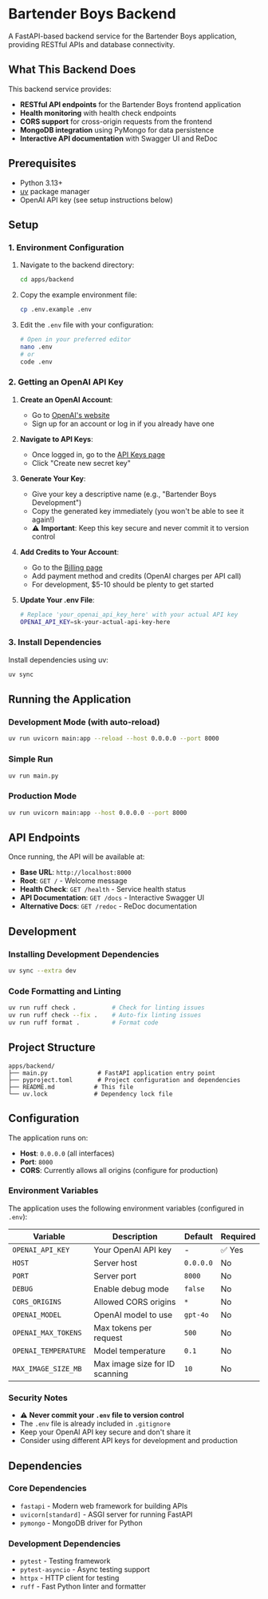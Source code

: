 # Bartender Boys Backend

A FastAPI-based backend service for the Bartender Boys application, providing RESTful APIs and database connectivity.

## What This Backend Does

This backend service provides:
- **RESTful API endpoints** for the Bartender Boys frontend application
- **Health monitoring** with health check endpoints
- **CORS support** for cross-origin requests from the frontend
- **MongoDB integration** using PyMongo for data persistence
- **Interactive API documentation** with Swagger UI and ReDoc

## Prerequisites

- Python 3.13+
- [uv](https://docs.astral.sh/uv/) package manager
- OpenAI API key (see setup instructions below)

## Setup

### 1. Environment Configuration

1. Navigate to the backend directory:
   ```bash
   cd apps/backend
   ```

2. Copy the example environment file:
   ```bash
   cp .env.example .env
   ```

3. Edit the `.env` file with your configuration:
   ```bash
   # Open in your preferred editor
   nano .env
   # or
   code .env
   ```

### 2. Getting an OpenAI API Key

1. **Create an OpenAI Account**:
   - Go to [OpenAI's website](https://platform.openai.com/)
   - Sign up for an account or log in if you already have one

2. **Navigate to API Keys**:
   - Once logged in, go to the [API Keys page](https://platform.openai.com/api-keys)
   - Click "Create new secret key"

3. **Generate Your Key**:
   - Give your key a descriptive name (e.g., "Bartender Boys Development")
   - Copy the generated key immediately (you won't be able to see it again!)
   - ⚠️ **Important**: Keep this key secure and never commit it to version control

4. **Add Credits to Your Account**:
   - Go to the [Billing page](https://platform.openai.com/account/billing/overview)
   - Add payment method and credits (OpenAI charges per API call)
   - For development, $5-10 should be plenty to get started

5. **Update Your .env File**:
   ```bash
   # Replace 'your_openai_api_key_here' with your actual API key
   OPENAI_API_KEY=sk-your-actual-api-key-here
   ```

### 3. Install Dependencies

Install dependencies using uv:
```bash
uv sync
```

## Running the Application

### Development Mode (with auto-reload)

```bash
uv run uvicorn main:app --reload --host 0.0.0.0 --port 8000
```

### Simple Run

```bash
uv run main.py
```

### Production Mode

```bash
uv run uvicorn main:app --host 0.0.0.0 --port 8000
```

## API Endpoints

Once running, the API will be available at:

- **Base URL**: `http://localhost:8000`
- **Root**: `GET /` - Welcome message
- **Health Check**: `GET /health` - Service health status
- **API Documentation**: `GET /docs` - Interactive Swagger UI
- **Alternative Docs**: `GET /redoc` - ReDoc documentation

## Development

### Installing Development Dependencies

```bash
uv sync --extra dev
```

### Code Formatting and Linting

```bash
uv run ruff check .          # Check for linting issues
uv run ruff check --fix .    # Auto-fix linting issues
uv run ruff format .         # Format code
```

## Project Structure

```
apps/backend/
├── main.py              # FastAPI application entry point
├── pyproject.toml       # Project configuration and dependencies
├── README.md           # This file
└── uv.lock             # Dependency lock file
```

## Configuration

The application runs on:
- **Host**: `0.0.0.0` (all interfaces)
- **Port**: `8000`
- **CORS**: Currently allows all origins (configure for production)

### Environment Variables

The application uses the following environment variables (configured in `.env`):

| Variable | Description | Default | Required |
|----------|-------------|---------|----------|
| `OPENAI_API_KEY` | Your OpenAI API key | - | ✅ Yes |
| `HOST` | Server host | `0.0.0.0` | No |
| `PORT` | Server port | `8000` | No |
| `DEBUG` | Enable debug mode | `false` | No |
| `CORS_ORIGINS` | Allowed CORS origins | `*` | No |
| `OPENAI_MODEL` | OpenAI model to use | `gpt-4o` | No |
| `OPENAI_MAX_TOKENS` | Max tokens per request | `500` | No |
| `OPENAI_TEMPERATURE` | Model temperature | `0.1` | No |
| `MAX_IMAGE_SIZE_MB` | Max image size for ID scanning | `10` | No |

### Security Notes

- ⚠️ **Never commit your `.env` file to version control**
- The `.env` file is already included in `.gitignore`
- Keep your OpenAI API key secure and don't share it
- Consider using different API keys for development and production

## Dependencies

### Core Dependencies
- `fastapi` - Modern web framework for building APIs
- `uvicorn[standard]` - ASGI server for running FastAPI
- `pymongo` - MongoDB driver for Python

### Development Dependencies
- `pytest` - Testing framework
- `pytest-asyncio` - Async testing support
- `httpx` - HTTP client for testing
- `ruff` - Fast Python linter and formatter
